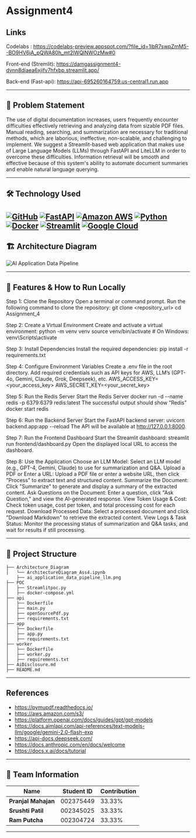 # Assignment4


## Links 
Codelabs : https://codelabs-preview.appspot.com/?file_id=1ibR7swpZmM5--BO9HV6jA_pQWA80h_mt2lWQlNWOzMw#0

Front-end (Stremlit): https://damgassignment4-dvnn8diaea6xjifv7hfxbp.streamlit.app/

Back-end (Fast-api): https://api-695260164759.us-central1.run.app

---

## 📌 Problem Statement
The use of digital documentation increases, users frequently encounter difficulties effectively retrieving and analyzing data from sizable PDF files. Manual reading, searching, and summarization are necessary for traditional methods, which are laborious, ineffective, non-scalable, and challenging to implement. We suggest a Streamlit-based web application that makes use of Large Language Models (LLMs) through FastAPI and LiteLLM in order to overcome these difficulties. Information retrieval will be smooth and effective because of this system's ability to automate document summaries and enable natural language querying.

---

## 🛠️ Technology Used

[![GitHub](https://img.shields.io/badge/GitHub-100000?style=for-the-badge&logo=github&logoColor=white)](https://github.com/)
[![FastAPI](https://img.shields.io/badge/fastapi-109989?style=for-the-badge&logo=FASTAPI&logoColor=white)](https://fastapi.tiangolo.com/)
[![Amazon AWS](https://img.shields.io/badge/Amazon_AWS-FF9900?style=for-the-badge&logo=amazonaws&logoColor=white)](https://aws.amazon.com/)
[![Python](https://img.shields.io/badge/Python-FFD43B?style=for-the-badge&logo=python&logoColor=blue)](https://www.python.org/)
[![Docker](https://img.shields.io/badge/Docker-%232496ED?style=for-the-badge&logo=Docker&color=blue&logoColor=white)](https://www.docker.com)
[![Streamlit](https://img.shields.io/badge/Streamlit-FF4B4B?style=for-the-badge&logo=Streamlit&logoColor=white)](https://streamlit.io/)
[![Google Cloud](https://img.shields.io/badge/Google_Cloud-%234285F4.svg?style=for-the-badge&logo=google-cloud&logoColor=white)](https://cloud.google.com)
---

## 🏗️ Architecture Diagram
![AI Application Data Pipeline](https://github.com/Bigdata2025Team5/Assignment4/blob/main/Architecture_Diagram/ai_application_data_pipeline_llms.png?raw=true)

---

## 🔑 Features & How to Run Locally
Step 1: Clone the Repository
Open a terminal or command prompt.
Run the following command to clone the repository:
git clone <repository_url>
cd Assignment_4

Step 2: Create a Virtual Environment
Create and activate a virtual environment:
python -m venv venv
source venv/bin/activate  # On Windows: venv\Scripts\activate

Step 3: Install Dependencies
Install the required dependencies:
pip install -r requirements.txt

Step 4: Configure Environment Variables
Create a .env file in the root directory.
Add required credentials such as API keys for AWS, LLM’s (GPT-4o, Gemini, Claude, Grok, Deepseek), etc.
AWS_ACCESS_KEY=<your_access_key>
AWS_SECRET_KEY=<your_secret_key>

Step 5: Run the Redis Server
Start the Redis Server
docker run -d --name redis -p 6379:6379 redis:latest
The successful output should show “Redis”
docker start redis

Step 6: Run the Backend Server
Start the FastAPI backend server:
uvicorn backend.app:app --reload
The API will be available at http://127.0.0.1:8000.

Step 7: Run the Frontend Dashboard
Start the Streamlit dashboard:
streamlit run frontend/dashboard.py
Open the displayed local URL to access the dashboard.

Step 8: Use the Application
Choose an LLM Model: Select an LLM model (e.g., GPT-4, Gemini, Claude) to use for summarization and Q&A.
Upload a PDF or Enter a URL: Upload a PDF file or enter a website URL, then click "Process" to extract text and structured content.
Summarize the Document: Click "Summarize" to generate and display a summary of the extracted content.
Ask Questions on the Document: Enter a question, click "Ask Question," and view the AI-generated response.
View Token Usage & Cost: Check token usage, cost per token, and total processing cost for each request.
Download Processed Data: Select a processed document and click "Download Markdown" to retrieve the extracted content.
View Logs & Task Status: Monitor the processing status of summarization and Q&A tasks, and wait for results if still processing.

---

## 📂 Project Structure
```
├── Architecture_Diagram
│   └── ArchitectureDiagram_Ass4.ipynb
    ├── ai_application_data_pipeline_llm.png
├── POC
│   ├── Streamlitpoc.py
│   ├── docker-compose.yml
├── api
│   ├── Dockerfile
│   ├── main.py
│   ├── openSourcePdf.py
│   ├── requirements.txt
├── app
│   ├── Dockerfile
│   ├── app.py
│   ├── requirements.txt
├── worker
│   ├── Dockerfile
│   ├── worker.py
│   ├── requirements.txt
├── AiDisclosure.md
├── README.md

```

---
## References

- https://pymupdf.readthedocs.io/
- https://aws.amazon.com/s3/
- https://platform.openai.com/docs/guides/gpt/gpt-models
- https://docs.aimlapi.com/api-references/text-models-llm/google/gemini-2.0-flash-exp
- https://api-docs.deepseek.com/
- https://docs.anthropic.com/en/docs/welcome
- https://docs.x.ai/docs/tutorial

---

## 👥 Team Information
| Name            | Student ID    | Contribution |
|----------------|--------------|--------------|
| **Pranjal Mahajan** | 002375449  | 33.33% |
| **Srushti Patil**  | 002345025  | 33.33% |
| **Ram Putcha**  | 002304724  | 33.33% |

---
